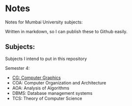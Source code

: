 # Notes

Notes for Mumbai University subjects: 

Written in markdown, so I can publish these to Github easily.

## Subjects:

Subjects I intend to put in this repository

Semester 4:
- [CG: Computer Graphics](/CG/)
- COA: Computer Organization and Architecture
- AOA: Analysis of Algorithms
- DBMS: Database management systems
- TCS: Theory of Computer Science
